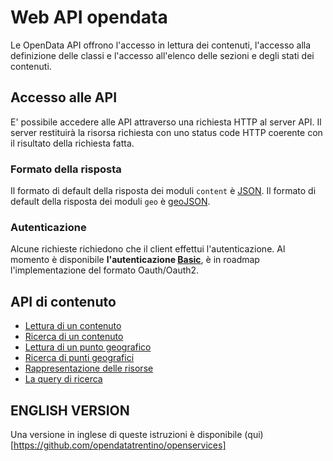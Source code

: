 # Web API opendata

Le OpenData API offrono l'accesso in lettura dei contenuti, l'accesso alla definizione delle classi e l'accesso all'elenco delle sezioni e degli stati dei contenuti.

## Accesso alle API
E' possibile accedere alle API attraverso una richiesta HTTP al server API. Il server restituirà la risorsa richiesta con uno status code HTTP coerente con il risultato della richiesta fatta.

### Formato della risposta
Il formato di default della risposta dei moduli ```content``` è [JSON](http://www.json.org/).
Il formato di default della risposta dei moduli ```geo``` è [geoJSON](http://geojson.org/).

### Autenticazione
Alcune richieste richiedono che il client effettui l'autenticazione.
Al momento è disponibile **l'autenticazione [Basic](https://it.wikipedia.org/wiki/Basic_access_authentication)**, è in roadmap l'implementazione del formato Oauth/Oauth2.


## API di contenuto

- [Lettura di un contenuto](doc/01-content-read.md)
- [Ricerca di un contenuto ](doc/02-content-search.md)
- [Lettura di un punto geografico](doc/03-geo-read.md)
- [Ricerca di punti geografici](doc/04-geo-search.md)
- [Rappresentazione delle risorse](doc/05-resources.md)
- [La query di ricerca](doc/06-search-query.md)

## ENGLISH VERSION
Una versione in inglese di queste istruzioni è disponibile (qui)[https://github.com/opendatatrentino/openservices]
